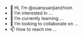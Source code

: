 - 👋 Hi, I’m @xuanyuanjianzhixin
- 👀 I’m interested in ...
- 🌱 I’m currently learning ...
- 💞️ I’m looking to collaborate on ...
- 📫 How to reach me ...

<!---
xuanyuanjianzhixin/xuanyuanjianzhixin is a ✨ special ✨ repository because its `README.md` (this file) appears on your GitHub profile.
You can click the Preview link to take a look at your changes.
--->
